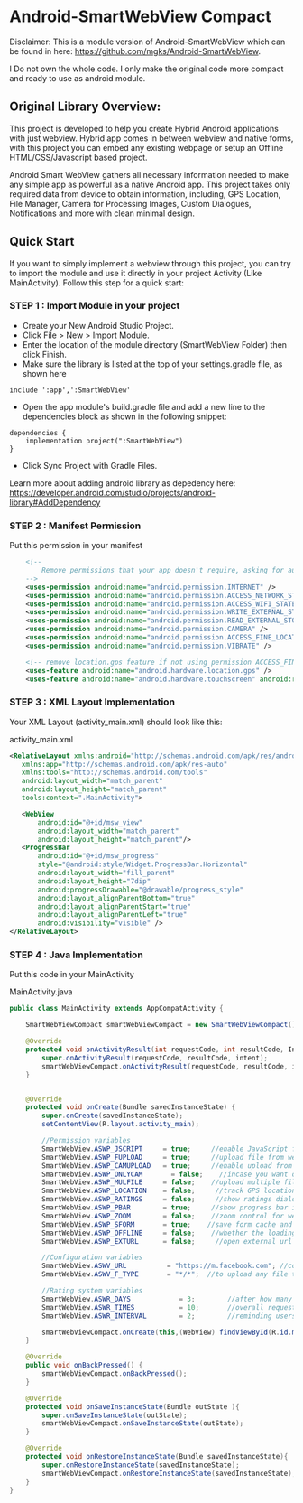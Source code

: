 # Android-SmartWebView Compact
Disclaimer: This is a module version of Android-SmartWebView which can be found in here: https://github.com/mgks/Android-SmartWebView.

I Do not own the whole code. I only make the original code more compact and ready to use as android module.

## Original Library Overview:
This project is developed to help you create Hybrid Android applications with just webview. Hybrid app comes in between webview and native forms, with this project you can embed any existing webpage or setup an Offline HTML/CSS/Javascript based project.

Android Smart WebView gathers all necessary information needed to make any simple app as powerful as a native Android app. This project takes only required data from device to obtain information, including, GPS Location, File Manager, Camera for Processing Images, Custom Dialogues, Notifications and more with clean minimal design.


## Quick Start
If you want to simply implement a webview through this project, you can try to import the module and use it directly in your project Activity (Like MainActivity). Follow this step for a quick start:

### STEP 1 : Import Module in your project
* Create your New Android Studio Project.
* Click File > New > Import Module.
* Enter the location of the module directory (SmartWebView Folder) then click Finish.
* Make sure the library is listed at the top of your settings.gradle file, as shown here 
```
include ':app',':SmartWebView'
```
* Open the app module's build.gradle file and add a new line to the dependencies block as shown in the following snippet:
```
dependencies {
    implementation project(":SmartWebView")
}
```
* Click Sync Project with Gradle Files.

Learn more about adding android library as depedency here: https://developer.android.com/studio/projects/android-library#AddDependency

### STEP 2 : Manifest Permission

Put this permission in your manifest
```xml
    <!--
        Remove permissions that your app doesn't require, asking for authority over unwanted information can cause damage to your reputation among your users
    -->
    <uses-permission android:name="android.permission.INTERNET" />
    <uses-permission android:name="android.permission.ACCESS_NETWORK_STATE" />
    <uses-permission android:name="android.permission.ACCESS_WIFI_STATE" />
    <uses-permission android:name="android.permission.WRITE_EXTERNAL_STORAGE"/>
    <uses-permission android:name="android.permission.READ_EXTERNAL_STORAGE" />
    <uses-permission android:name="android.permission.CAMERA" />
    <uses-permission android:name="android.permission.ACCESS_FINE_LOCATION" />
    <uses-permission android:name="android.permission.VIBRATE" />

    <!-- remove location.gps feature if not using permission ACCESS_FINE_LOCATION -->
    <uses-feature android:name="android.hardware.location.gps" />
    <uses-feature android:name="android.hardware.touchscreen" android:required="false" />
```

### STEP 3 : XML Layout Implementation
Your XML Layout (activity_main.xml) should look like this:

activity_main.xml
 ```xml
<RelativeLayout xmlns:android="http://schemas.android.com/apk/res/android"
    xmlns:app="http://schemas.android.com/apk/res-auto"
    xmlns:tools="http://schemas.android.com/tools"
    android:layout_width="match_parent"
    android:layout_height="match_parent"
    tools:context=".MainActivity">

    <WebView
        android:id="@+id/msw_view"
        android:layout_width="match_parent"
        android:layout_height="match_parent"/>
    <ProgressBar
        android:id="@+id/msw_progress"
        style="@android:style/Widget.ProgressBar.Horizontal"
        android:layout_width="fill_parent"
        android:layout_height="7dip"
        android:progressDrawable="@drawable/progress_style"
        android:layout_alignParentBottom="true"
        android:layout_alignParentStart="true"
        android:layout_alignParentLeft="true"
        android:visibility="visible" />
</RelativeLayout>
```

### STEP 4 : Java Implementation
Put this code in your MainActivity

MainActivity.java
```java
public class MainActivity extends AppCompatActivity {

    SmartWebViewCompact smartWebViewCompact = new SmartWebViewCompact();

    @Override
    protected void onActivityResult(int requestCode, int resultCode, Intent intent) {
        super.onActivityResult(requestCode, resultCode, intent);
        smartWebViewCompact.onActivityResult(requestCode, resultCode, intent);
    }


    @Override
    protected void onCreate(Bundle savedInstanceState) {
        super.onCreate(savedInstanceState);
        setContentView(R.layout.activity_main);

        //Permission variables
        SmartWebView.ASWP_JSCRIPT     = true;     //enable JavaScript for webview
        SmartWebView.ASWP_FUPLOAD     = true;     //upload file from webview
        SmartWebView.ASWP_CAMUPLOAD   = true;     //enable upload from camera for photos
        SmartWebView.ASWP_ONLYCAM		= false;	//incase you want only camera files to upload
        SmartWebView.ASWP_MULFILE     = false;    //upload multiple files in webview
        SmartWebView.ASWP_LOCATION    = false;     //track GPS locations
        SmartWebView.ASWP_RATINGS     = false;     //show ratings dialog; auto configured, edit method get_rating() for customizations
        SmartWebView.ASWP_PBAR        = true;     //show progress bar in app
        SmartWebView.ASWP_ZOOM        = false;    //zoom control for webpages view
        SmartWebView.ASWP_SFORM       = true;    //save form cache and auto-fill information
        SmartWebView.ASWP_OFFLINE     = false;    //whether the loading webpages are offline or online
        SmartWebView.ASWP_EXTURL      = false;     //open external url with default browser instead of app webview

        //Configuration variables
        SmartWebView.ASWV_URL          = "https://m.facebook.com"; //complete URL of your website or webpage
        SmartWebView.ASWV_F_TYPE       = "*/*";  //to upload any file type using "*/*"; check file type references for more

        //Rating system variables
        SmartWebView.ASWR_DAYS            = 3;        //after how many days of usage would you like to show the dialoge
        SmartWebView.ASWR_TIMES           = 10;       //overall request launch times being ignored
        SmartWebView.ASWR_INTERVAL        = 2;        //reminding users to rate after days interval

        smartWebViewCompact.onCreate(this,(WebView) findViewById(R.id.msw_view),(ProgressBar) findViewById(R.id.msw_progress));
    }

    @Override
    public void onBackPressed() {
        smartWebViewCompact.onBackPressed();
    }

    @Override
    protected void onSaveInstanceState(Bundle outState ){
        super.onSaveInstanceState(outState);
        smartWebViewCompact.onSaveInstanceState(outState);
    }

    @Override
    protected void onRestoreInstanceState(Bundle savedInstanceState){
        super.onRestoreInstanceState(savedInstanceState);
        smartWebViewCompact.onRestoreInstanceState(savedInstanceState);
    }
}

```
